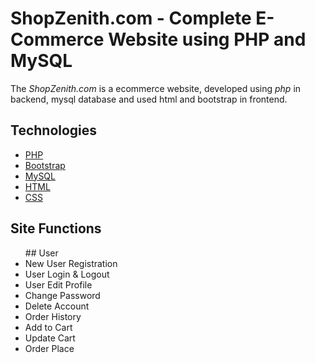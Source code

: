 # ShopZenith.com - Complete E-Commerce Website using PHP and MySQL
The *ShopZenith.com* is a ecommerce website, developed using *php* in backend, mysql database and used html and bootstrap in frontend.

## Technologies
- [PHP](https://www.php.net/docs.php)
- [Bootstrap](https://getbootstrap.com)
- [MySQL](https://www.mysql.com)
- [HTML](https://www.w3schools.com/html/default.asp)
- [CSS](https://www.w3schools.com/css/default.asp)

## Site Functions
<ul>
  ## User
  <li>New User Registration</li>
  <li>User Login & Logout</li>
  <li>User Edit Profile</li>
  <li>Change Password</li>
  <li>Delete Account</li>
  <li>Order History</li>
  <li>Add to Cart</li>
  <li>Update Cart</li>
  <li>Order Place</li>
</ul>
